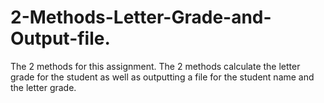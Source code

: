 # 2-Methods-Letter-Grade-and-Output-file.
The 2 methods for this assignment. The 2 methods calculate the letter grade for the student as well as outputting a file for the student name and the letter grade.
